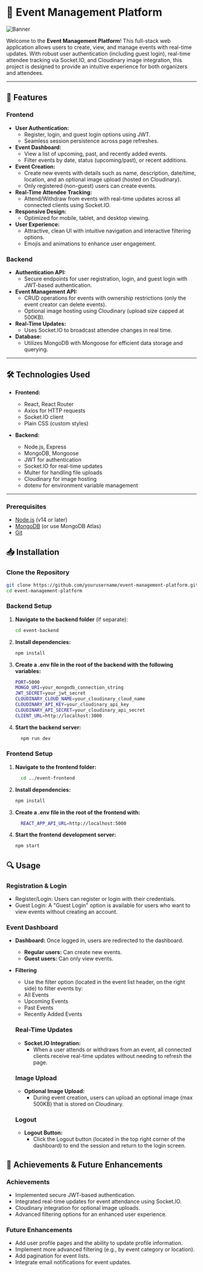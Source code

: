 # 🎉 Event Management Platform

![Banner](https://github.com/user-attachments/assets/46907101-a18a-4039-8b03-83d506d2837b)

Welcome to the **Event Management Platform**! This full-stack web application allows users to create, view, and manage events with real-time updates. With robust user authentication (including guest login), real-time attendee tracking via Socket.IO, and Cloudinary image integration, this project is designed to provide an intuitive experience for both organizers and attendees.

---

## 🚀 Features

### Frontend
- **User Authentication:**  
  - Register, login, and guest login options using JWT.  
  - Seamless session persistence across page refreshes.
- **Event Dashboard:**  
  - View a list of upcoming, past, and recently added events.  
  - Filter events by date, status (upcoming/past), or recent additions.
- **Event Creation:**  
  - Create new events with details such as name, description, date/time, location, and an optional image upload (hosted on Cloudinary).  
  - Only registered (non-guest) users can create events.
- **Real-Time Attendee Tracking:**  
  - Attend/Withdraw from events with real-time updates across all connected clients using Socket.IO.
- **Responsive Design:**  
  - Optimized for mobile, tablet, and desktop viewing.
- **User Experience:**  
  - Attractive, clean UI with intuitive navigation and interactive filtering options.  
  - Emojis and animations to enhance user engagement.

### Backend
- **Authentication API:**  
  - Secure endpoints for user registration, login, and guest login with JWT-based authentication.
- **Event Management API:**  
  - CRUD operations for events with ownership restrictions (only the event creator can delete events).  
  - Optional image hosting using Cloudinary (upload size capped at 500KB).
- **Real-Time Updates:**  
  - Uses Socket.IO to broadcast attendee changes in real time.
- **Database:**  
  - Utilizes MongoDB with Mongoose for efficient data storage and querying.

---

## 🛠️ Technologies Used

- **Frontend:**  
  - React, React Router  
  - Axios for HTTP requests  
  - Socket.IO client  
  - Plain CSS (custom styles)

- **Backend:**  
  - Node.js, Express  
  - MongoDB, Mongoose  
  - JWT for authentication  
  - Socket.IO for real-time updates  
  - Multer for handling file uploads  
  - Cloudinary for image hosting  
  - dotenv for environment variable management

---

### Prerequisites
- [Node.js](https://nodejs.org/) (v14 or later)
- [MongoDB](https://www.mongodb.com/) (or use MongoDB Atlas)
- [Git](https://git-scm.com/)


## 📥 Installation

### Clone the Repository

```bash
git clone https://github.com/yourusername/event-management-platform.git
cd event-management-platform
```

### Backend Setup
1. **Navigate to the backend folder** (if separate):

   ```bash
   cd event-backend
   ```

2. **Install dependencies:**

   ```bash
   npm install
    ```

3. **Create a .env file in the root of the backend with the following variables:**
    ```bash
    PORT=5000
    MONGO_URI=your_mongodb_connection_string
    JWT_SECRET=your_jwt_secret
    CLOUDINARY_CLOUD_NAME=your_cloudinary_cloud_name
    CLOUDINARY_API_KEY=your_cloudinary_api_key
    CLOUDINARY_API_SECRET=your_cloudinary_api_secret
    CLIENT_URL=http://localhost:3000
    ```

4. **Start the backend server:**
     ```bash
       npm run dev
      ```

### Frontend Setup

1. **Navigate to the frontend folder:**
   ```bash
     cd ../event-frontend
    ```

2. **Install dependencies:**
     ```bash
     npm install
      ```

3. **Create a .env file in the root of the frontend with:**
    ```bash
      REACT_APP_API_URL=http://localhost:5000
    ```

4. **Start the frontend development server:**
   ```bash
   npm start
    ```

## 🔍 Usage

### Registration & Login
- Register/Login: Users can register or login with their credentials.
- Guest Login: A "Guest Login" option is available for users who want to view events without creating an account.

### Event Dashboard
- **Dashboard:** Once logged in, users are redirected to the dashboard.
    - **Regular users:** Can create new events.
    - **Guest users:** Can only view events.

- **Filtering**
    - Use the filter option (located in the event list header, on the right side) to filter events by:
    - All Events
    - Upcoming Events
    - Past Events
    - Recently Added Events

  ### Real-Time Updates
  - **Socket.IO Integration:**
      - When a user attends or withdraws from an event, all connected clients receive real-time updates without needing to refresh the page.

  ### Image Upload
  - **Optional Image Upload:**
      - During event creation, users can upload an optional image (max 500KB) that is stored on Cloudinary.
   
  ### Logout
  - **Logout Button:**
      - Click the Logout button (located in the top right corner of the dashboard) to end the session and return to the login screen.
   

## 🎯 Achievements & Future Enhancements

### Achievements
- Implemented secure JWT-based authentication.
- Integrated real-time updates for event attendance using Socket.IO.
- Cloudinary integration for optional image uploads.
- Advanced filtering options for an enhanced user experience.

### Future Enhancements
- Add user profile pages and the ability to update profile information.
- Implement more advanced filtering (e.g., by event category or location).
- Add pagination for event lists.
- Integrate email notifications for event updates.





  
